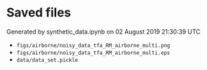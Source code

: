 # Saved files 


Generated by synthetic_data.ipynb on 02 August 2019 21:30:39 UTC

*  `figs/airborne/noisy_data_tfa_RM_airborne_multi.png` 
*  `figs/airborne/noisy_data_tfa_RM_airborne_multi.eps` 
*  `data/data_set.pickle` 
